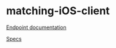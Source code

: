 # matching-iOS-client

[Endpoint documentation](http://telluswho.such.works:9000/docs/swagger-ui/index.html?url=/docs/swagger-ui/swagger.yml)

[Specs](https://docs.google.com/document/d/11ZZRAniIHn6rxdJ0LntoC5mepYg0UUWt2meeW5C1XBE/edit?usp=drivesdk)
